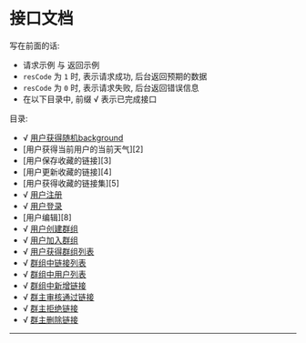 # 接口文档

写在前面的话:

- 请求示例 与 返回示例
- ` resCode ` 为 ` 1 ` 时, 表示请求成功, 后台返回预期的数据
- ` resCode ` 为 ` 0 ` 时, 表示请求失败, 后台返回错误信息
- 在以下目录中, 前缀 √ 表示已完成接口

目录:

- √ [用户获得随机background][1]
-  [用户获得当前用户的当前天气][2]
-  [用户保存收藏的链接][3]
-  [用户更新收藏的链接][4]
-  [用户获得收藏的链接集][5]
- √ [用户注册][6]
- √ [用户登录][7]
-  [用户编辑][8]
- √ [用户创建群组][9]
- √ [用户加入群组][10]
- √ [用户获得群组列表][11]
- √ [群组中链接列表][12] 
- √ [群组中用户列表][13]
- √ [群组中新增链接][14] 
- √ [群主审核通过链接][15] 
- √ [群主拒绝链接][16] 
- √ [群主删除链接][17] 

------

  [1]: ./server/docs/dist/getRandomScreensaver.md
  <!-- [2]: ./server/docs/dist/111.md -->
  <!-- [3]: ./server/docs/dist/111.md -->
  <!-- [4]: ./server/docs/dist/111.md -->
  <!-- [5]: ./server/docs/dist/111.md -->
  [6]: ./server/docs/dist/userRegister.md
  [7]: ./server/docs/dist/userLogin.md
  <!-- [8]: ./server/docs/dist/111.md -->
  [9]: ./server/docs/dist/generateKEY.md
  [10]: ./server/docs/dist/submitKEY.md
  [11]: ./server/docs/dist/getGroupList.md
  [12]: ./server/docs/dist/getLinksOfGroup.md
  [13]: ./server/docs/dist/getUsersOfGroup.md
  [14]: ./server/docs/dist/addLinkOfGroup.md
  [15]: ./server/docs/dist/updateLinkOfGroup.md
  [16]: ./server/docs/dist/updateLinkOfGroup.md
  [17]: ./server/docs/dist/deleteLinkOfGroup.md

